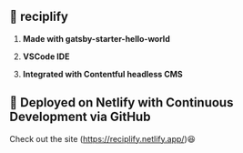 ## 🚀 reciplify

1.  **Made with gatsby-starter-hello-world**

1.  **VSCode IDE**

1.  **Integrated with Contentful headless CMS**

## 💫 Deployed on Netlify with Continuous Development via GitHub

Check out the site (https://reciplify.netlify.app/):satisfied:
